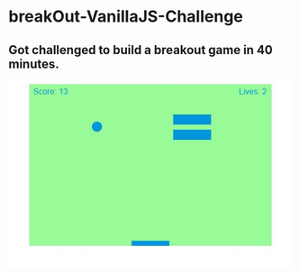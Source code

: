 # breakOut-VanillaJS-Challenge


## Got challenged to build a breakout game in 40 minutes.




![ScreenShot](breakout.JPG)
